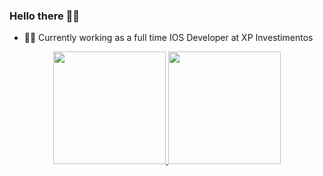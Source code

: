 ### Hello there  :mage_man:

- :technologist: Currently working as a full time IOS Developer at XP Investimentos

<div align="center">
<a href="https://github.com/ivanportales">
<img height="180em" src="https://github-readme-stats.vercel.app/api?username=ivanportales&show_icons=true&theme=dark&include_all_commits=true&count_private=true"/>
<img height="180em" src="https://github-readme-stats.vercel.app/api/top-langs/?username=ivanportales&layout=compact&langs_count=9&theme=dark&hide=html,java"/>
</div>
